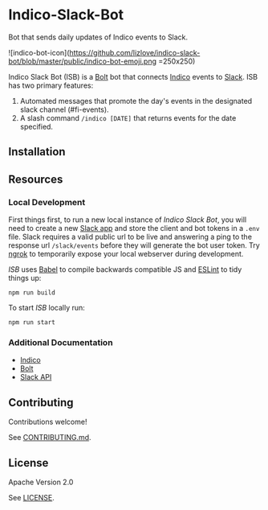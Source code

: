 # Indico-Slack-Bot

Bot that sends daily updates of Indico events to Slack.

<!-- TODO: Add Travis & status -->

![indico-bot-icon](https://github.com/lizlove/indico-slack-bot/blob/master/public/indico-bot-emoji.png =250x250)

Indico Slack Bot (ISB) is a [Bolt][bolt] bot that connects [Indico][indico] events to [Slack][slack]. ISB has two primary features:

1. Automated messages that promote the day's events in the designated slack channel (#fi-events).
2. A slash command `/indico [DATE]` that returns events for the date specified.

[bolt]: https://github.com/SlackAPI/bolt-js
[indico]: https://getindico.io/
[slack]: https://slack.com/

## Installation

<!-- TODO: ADD ADD TO SLACK BUTTON HERE -->

## Resources

### Local Development

First things first, to run a new local instance of _Indico Slack Bot_, you will need to create a new [Slack app][slack-app] and store the client and bot tokens in a `.env` file. Slack requires a valid public url to be live and answering a ping to the response url `/slack/events` before they will generate the bot user token. Try [ngrok][ngrok] to temporarily expose your local webserver during development.

_ISB_ uses [Babel][babel] to compile backwards compatible JS and [ESLint][eslint] to tidy things up:

`npm run build`

To start _ISB_ locally run:

`npm run start`

### Additional Documentation

- [Indico][indico-docs]
- [Bolt][bolt-docs]
- [Slack API][slack-api]

[bolt-docs]: https://slack.dev/bolt-js/concepts
[indico-docs]: https://indico.io/docs/
[slack-api]: https://api.slack.com/
[slack-app]: https://api.slack.com/apps?new_app=1
[ngrok]: https://ngrok.com/
[eslint]: https://eslint.org/
[babel]: https://babeljs.io/docs/en/

## Contributing

Contributions welcome!

See [CONTRIBUTING.md](CONTRIBUTING.md).

## License

Apache Version 2.0

See [LICENSE](LICENSE).
